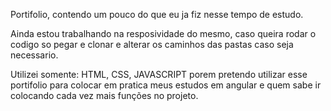 Portifolio, contendo um pouco do que eu ja fiz nesse tempo de estudo.

Ainda estou trabalhando na resposividade do mesmo, caso queira rodar o codigo so pegar e clonar e alterar os caminhos das pastas caso seja necessario.

Utilizei somente: HTML, CSS, JAVASCRIPT porem pretendo utilizar esse portifolio para colocar em pratica meus estudos em angular e quem sabe ir colocando cada vez mais 
funções no projeto.

